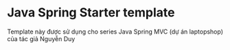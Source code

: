 # Java Spring Starter template
Template này được sử dụng cho series Java Spring MVC (dự án laptopshop) của tác giả Nguyễn Duy



